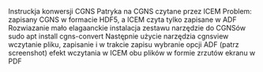 Instruckja konwersji CGNS Patryka na CGNS czytane przez ICEM
Problem: zapisany CGNS w formacie HDF5, a ICEM czyta tylko zapisane w ADF
Rozwiazanie mało elagaanckie
instalacja zestawu narzędzie do CGNSów
sudo apt install cgns-convert
Następnie użycie narzędzia cgnsview
wczytanie pliku, zapisanie i w trakcie zapisu wybranie opcji ADF (patrz screenshot)
efekt wczytania w ICEM obu plików w formie zrzutów ekranu w PDF

